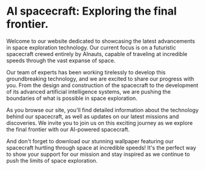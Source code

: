<!--
Write me markdown content of website with wallpaper:

"A futuristic spacecraft crewed entirely by AInauts, hurtling through space at incredible speeds."

The header of the page should not be copy of the text but rather a real content of the website which is using this wallpaper.
-->

<!--font:Montserrat-->

# AI spacecraft: Exploring the final frontier.

Welcome to our website dedicated to showcasing the latest advancements in space exploration technology. Our current focus is on a futuristic spacecraft crewed entirely by AInauts, capable of traveling at incredible speeds through the vast expanse of space.

Our team of experts has been working tirelessly to develop this groundbreaking technology, and we are excited to share our progress with you. From the design and construction of the spacecraft to the development of its advanced artificial intelligence systems, we are pushing the boundaries of what is possible in space exploration.

As you browse our site, you'll find detailed information about the technology behind our spacecraft, as well as updates on our latest missions and discoveries. We invite you to join us on this exciting journey as we explore the final frontier with our AI-powered spacecraft.

And don't forget to download our stunning wallpaper featuring our spacecraft hurtling through space at incredible speeds! It's the perfect way to show your support for our mission and stay inspired as we continue to push the limits of space exploration.
